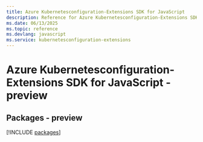 ```yaml
---
title: Azure Kubernetesconfiguration-Extensions SDK for JavaScript
description: Reference for Azure Kubernetesconfiguration-Extensions SDK for JavaScript
ms.date: 06/13/2025
ms.topic: reference
ms.devlang: javascript
ms.service: kubernetesconfiguration-extensions
---
```

# Azure Kubernetesconfiguration-Extensions SDK for JavaScript - preview
## Packages - preview
[!INCLUDE [packages](kubernetesconfiguration-extensions-index.md)]